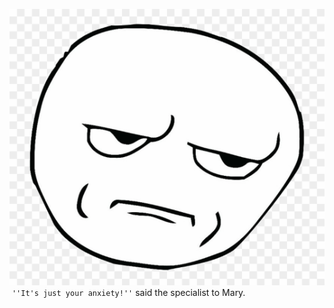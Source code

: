 

![meme frown face](image/meme_face_ii.png)&nbsp;<code>''It's just your anxiety!''</code> said the specialist to Mary.
